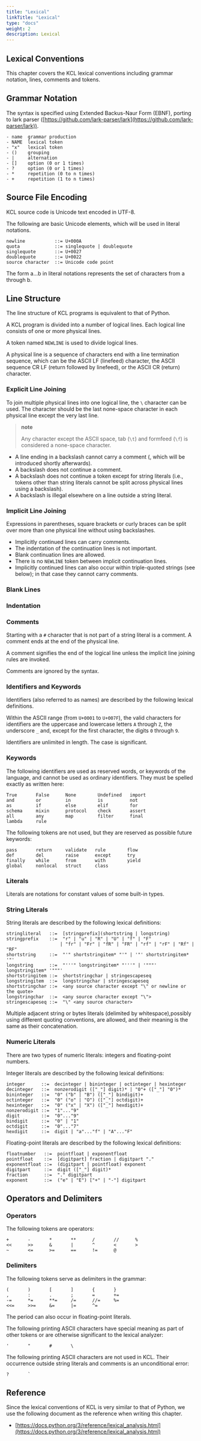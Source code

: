 ```yaml
---
title: "Lexical"
linkTitle: "Lexical"
type: "docs"
weight: 2
description: Lexical
---
```

## Lexical Conventions

This chapter covers the KCL lexical conventions including grammar notation, lines, comments and tokens.

## Grammar Notation

The syntax is specified using Extended Backus-Naur Form (EBNF), porting to lark parser ([https://github.com/lark-parser/lark](https://github.com/lark-parser/lark)).

```
- name  grammar production
- NAME  lexical token
- "x"   lexical token
- ()    grouping
- |     alternation
- []    option (0 or 1 times)
- ?     option (0 or 1 times)
- *     repetition (0 to n times)
- +     repetition (1 to n times)
```

## Source File Encoding

KCL source code is Unicode text encoded in UTF-8.

The following are basic Unicode elements, which will be used in literal notations.

```
newline           ::= U+000A
quota             ::= singlequote | doublequote
singlequote       ::= U+0027
doublequote       ::= U+0022
source character  ::= Unicode code point
```

The form a...b in literal notations represents the set of characters from a through b.

## Line Structure

The line structure of KCL programs is equivalent to that of Python.

A KCL program is divided into a number of logical lines. Each logical line consists of one or more physical lines.

A token named `NEWLINE` is used to divide logical lines.

A physical line is a sequence of characters end with a line termination sequence, which can be the ASCII LF (linefeed) character, the ASCII sequence CR LF (return followed by linefeed), or the ASCII CR (return) character.

### Explicit Line Joining

To join multiple physical lines into one logical line, the `\` character can be used. The character should be the last none-space character in each physical line except the very last line.

> **note**
>
> Any character except the ASCII space, tab (`\t`) and formfeed (`\f`) is considered a none-space character.

- A line ending in a backslash cannot carry a comment (, which will be introduced shortly afterwards).
- A backslash does not continue a comment.
- A backslash does not continue a token except for string literals (i.e., tokens other than string literals cannot be split across physical lines using a backslash).
- A backslash is illegal elsewhere on a line outside a string literal.

### Implicit Line Joining

Expressions in parentheses, square brackets or curly braces can be split over more than one physical line without using backslashes.

- Implicitly continued lines can carry comments.
- The indentation of the continuation lines is not important.
- Blank continuation lines are allowed.
- There is no `NEWLINE` token between implicit continuation lines.
- Implicitly continued lines can also occur within triple-quoted strings (see below); in that case they cannot carry comments.

### Blank Lines

### Indentation

### Comments

Starting with a `#` character that is not part of a string literal is a comment. A comment ends at the end of the physical line.

A comment signifies the end of the logical line unless the implicit line joining rules are invoked.

Comments are ignored by the syntax.

### Identifiers and Keywords

Identifiers (also referred to as names) are described by the following lexical definitions.

Within the ASCII range (from `U+0001` to `U+007F`), the valid characters for identifiers are the uppercase and lowercase letters `A` through `Z`, the underscore `_` and, except for the first character, the digits `0` through `9`.

Identifiers are unlimited in length. The case is significant.

### Keywords

The following identifiers are used as reserved words, or keywords of the language, and cannot be used as ordinary identifiers. They must be spelled exactly as written here:

```
True       False      None        Undefined   import
and        or         in          is          not
as         if         else        elif        for
schema     mixin      protocol    check       assert
all        any        map         filter      final
lambda     rule
```

The following tokens are not used, but they are reserved as possible future keywords:

```
pass       return     validate   rule        flow
def        del        raise      except      try
finally    while      from       with        yield
global     nonlocal   struct     class
```

### Literals

Literals are notations for constant values of some built-in types.

### String Literals

String literals are described by the following lexical definitions:

```
stringliteral   ::=  [stringprefix](shortstring | longstring)
stringprefix    ::=  "r" | "u" | "R" | "U" | "f" | "F"
                    | "fr" | "Fr" | "fR" | "FR" | "rf" | "rF" | "Rf" | "RF"
shortstring     ::=  "'" shortstringitem* "'" | '"' shortstringitem* '"'
longstring      ::=  "'''" longstringitem* "'''" | '"""' longstringitem* '"""'
shortstringitem ::=  shortstringchar | stringescapeseq
longstringitem  ::=  longstringchar | stringescapeseq
shortstringchar ::=  <any source character except "\" or newline or the quote>
longstringchar  ::=  <any source character except "\">
stringescapeseq ::=  "\" <any source character>
```

Multiple adjacent string or bytes literals (delimited by whitespace),possibly using different quoting conventions, are allowed, and their meaning is the same as their concatenation.

### Numeric Literals

There are two types of numeric literals: integers and floating-point numbers.

Integer literals are described by the following lexical definitions:

```
integer      ::=  decinteger | bininteger | octinteger | hexinteger
decinteger   ::=  nonzerodigit (["_"] digit)* | "0"+ (["_"] "0")*
bininteger   ::=  "0" ("b" | "B") (["_"] bindigit)+
octinteger   ::=  "0" ("o" | "O") (["_"] octdigit)+
hexinteger   ::=  "0" ("x" | "X") (["_"] hexdigit)+
nonzerodigit ::=  "1"..."9"
digit        ::=  "0"..."9"
bindigit     ::=  "0" | "1"
octdigit     ::=  "0"..."7"
hexdigit     ::=  digit | "a"..."f" | "A"..."F"
```

Floating-point literals are described by the following lexical definitions:

```
floatnumber   ::=  pointfloat | exponentfloat
pointfloat    ::=  [digitpart] fraction | digitpart "."
exponentfloat ::=  (digitpart | pointfloat) exponent
digitpart     ::=  digit (["_"] digit)*
fraction      ::=  "." digitpart
exponent      ::=  ("e" | "E") ["+" | "-"] digitpart
```

## Operators and Delimiters

### Operators

The following tokens are operators:

```
+       -       *       **      /       //      %
<<      >>      &       |       ^       <       >
~       <=      >=      ==      !=      @
```

### Delimiters

The following tokens serve as delimiters in the grammar:

```
(       )       [       ]       {       }
,       :       .       ;       =       +=
-=      *=      **=     /=      //=     %=      
<<=     >>=     &=      |=      ^=
```

The period can also occur in floating-point literals.

The following printing ASCII characters have special meaning as part of other tokens or are otherwise significant to the lexical analyzer:

```
'       "       #       \
```

The following printing ASCII characters are not used in KCL. Their occurrence outside string literals and comments is an unconditional error:

```
?       `
```

## Reference

Since the lexical conventions of KCL is very similar to that of Python, we use the following document as the reference when writing this chapter.

- [https://docs.python.org/3/reference/lexical_analysis.html](https://docs.python.org/3/reference/lexical_analysis.html)

